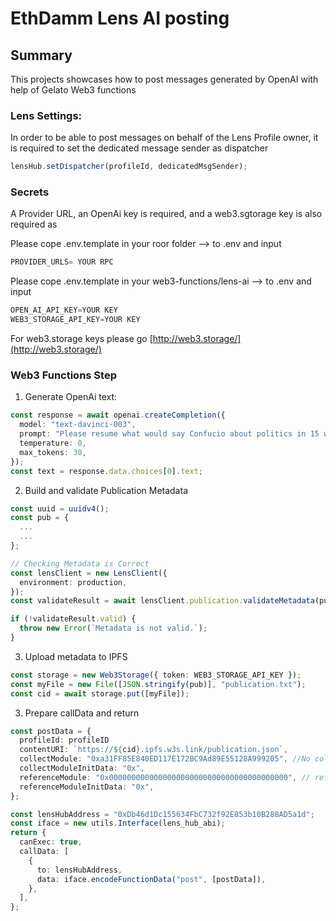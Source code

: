 # EthDamm Lens AI posting

## Summary

This projects showcases how to post messages generated by OpenAI with help of Gelato Web3 functions

### Lens Settings:

In order to be able to post messages on behalf of the Lens Profile owner, it is required to set the dedicated message sender as dispatcher

```ts
lensHub.setDispatcher(profileId, dedicatedMsgSender);
```

### Secrets

A Provider URL, an OpenAi key is required, and a web3.sgtorage key is also required as

Please cope .env.template in your roor folder --> to .env and input

```ts
PROVIDER_URLS= YOUR RPC
```

Please cope .env.template in your web3-functions/lens-ai --> to .env and input

```ts
OPEN_AI_API_KEY=YOUR KEY
WEB3_STORAGE_API_KEY=YOUR KEY
```

For web3.storage keys please go [http://web3.storage/](http://web3.storage/)

### Web3 Functions Step

1. Generate OpenAi text:

```ts
const response = await openai.createCompletion({
  model: "text-davinci-003",
  prompt: "Please resume what would say Confucio about politics in 15 words",
  temperature: 0,
  max_tokens: 30,
});
const text = response.data.choices[0].text;
```

2.  Build and validate Publication Metadata

```ts
const uuid = uuidv4();
const pub = {
  ...
  ...
};

// Checking Metadata is Correct
const lensClient = new LensClient({
  environment: production,
});
const validateResult = await lensClient.publication.validateMetadata(pub);

if (!validateResult.valid) {
  throw new Error(`Metadata is not valid.`);
}
```

3. Upload metadata to IPFS

```ts
const storage = new Web3Storage({ token: WEB3_STORAGE_API_KEY });
const myFile = new File([JSON.stringify(pub)], "publication.txt");
const cid = await storage.put([myFile]);
```

3.  Prepare callData and return

```ts
const postData = {
  profileId: profileID
  contentURI: `https://${cid}.ipfs.w3s.link/publication.json`,
  collectModule: "0xa31FF85E840ED117E172BC9Ad89E55128A999205", //No collect Module
  collectModuleInitData: "0x",
  referenceModule: "0x0000000000000000000000000000000000000000", // reference Module
  referenceModuleInitData: "0x",
};

const lensHubAddress = "0xDb46d1Dc155634FbC732f92E853b10B288AD5a1d";
const iface = new utils.Interface(lens_hub_abi);
return {
  canExec: true,
  callData: [
    {
      to: lensHubAddress,
      data: iface.encodeFunctionData("post", [postData]),
    },
  ],
};
```
